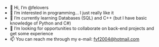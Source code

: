 - 👋 Hi, I’m @felovers
- 👀 I’m interested in programming... I just really like it
- 🌱 I’m currently learning Databases (SQL) and C++ (but I have basic knowledge of Python and C#)
- 💞️ I’m looking for opportunities to collaborate on back-end projects and get some experience
- 📫 You can reach me through my e-mail: fvf2004@hotmail.com

<!---
felovers/felovers is a ✨ special ✨ repository because its `README.md` (this file) appears on your GitHub profile.
You can click the Preview link to take a look at your changes.
--->
